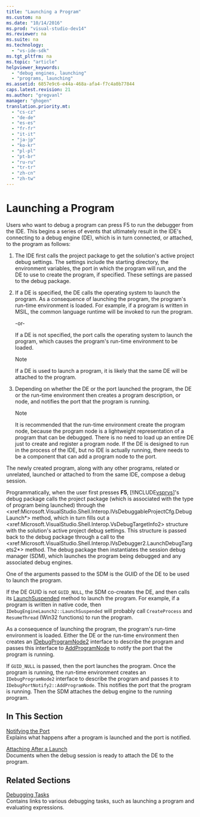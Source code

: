 ```yaml
---
title: "Launching a Program"
ms.custom: na
ms.date: "10/14/2016"
ms.prod: "visual-studio-dev14"
ms.reviewer: na
ms.suite: na
ms.technology: 
  - "vs-ide-sdk"
ms.tgt_pltfrm: na
ms.topic: "article"
helpviewer_keywords: 
  - "debug engines, launching"
  - "programs, launching"
ms.assetid: 6857e9c6-e44a-468a-afa4-f7c4a0b77844
caps.latest.revision: 21
ms.author: "gregvanl"
manager: "ghogen"
translation.priority.mt: 
  - "cs-cz"
  - "de-de"
  - "es-es"
  - "fr-fr"
  - "it-it"
  - "ja-jp"
  - "ko-kr"
  - "pl-pl"
  - "pt-br"
  - "ru-ru"
  - "tr-tr"
  - "zh-cn"
  - "zh-tw"
---
```

# Launching a Program
Users who want to debug a program can press F5 to run the debugger from the IDE. This begins a series of events that ultimately result in the IDE's connecting to a debug engine (DE), which is in turn connected, or attached, to the program as follows:  
  
1.  The IDE first calls the project package to get the solution's active project debug settings. The settings include the starting directory, the environment variables, the port in which the program will run, and the DE to use to create the program, if specified. These settings are passed to the debug package.  
  
2.  If a DE is specified, the DE calls the operating system to launch the program. As a consequence of launching the program, the program's run-time environment is loaded. For example, if a program is written in MSIL, the common language runtime will be invoked to run the program.  
  
     -or-  
  
     If a DE is not specified, the port calls the operating system to launch the program, which causes the program's run-time environment to be loaded.  
  
    > [!NOTE]
    >  If a DE is used to launch a program, it is likely that the same DE will be attached to the program.  
  
3.  Depending on whether the DE or the port launched the program, the DE or the run-time environment then creates a program description, or node, and notifies the port that the program is running.  
  
    > [!NOTE]
    >  It is recommended that the run-time environment create the program node, because the program node is a lightweight representation of a program that can be debugged. There is no need to load up an entire DE just to create and register a program node. If the DE is designed to run in the process of the IDE, but no IDE is actually running, there needs to be a component that can add a program node to the port.  
  
 The newly created program, along with any other programs, related or unrelated, launched or attached to from the same IDE, compose a debug session.  
  
 Programmatically, when the user first presses **F5**, [!INCLUDE[vsprvs](../codequality/includes/vsprvs_md.md)]'s debug package calls the project package (which is associated with the type of program being launched) through the \<xref:Microsoft.VisualStudio.Shell.Interop.IVsDebuggableProjectCfg.DebugLaunch*> method, which in turn fills out a \<xref:Microsoft.VisualStudio.Shell.Interop.VsDebugTargetInfo2> structure with the solution's active project debug settings. This structure is passed back to the debug package through a call to the \<xref:Microsoft.VisualStudio.Shell.Interop.IVsDebugger2.LaunchDebugTargets2*> method. The debug package then instantiates the session debug manager (SDM), which launches the program being debugged and any associated debug engines.  
  
 One of the arguments passed to the SDM is the GUID of the DE to be used to launch the program.  
  
 If the DE GUID is not `GUID_NULL`, the SDM co-creates the DE, and then calls its [LaunchSuspended](../extensibility/idebugenginelaunch2--launchsuspended.md) method to launch the program. For example, if a program is written in native code, then `IDebugEngineLaunch2::LaunchSuspended` will probably call `CreateProcess` and `ResumeThread` (Win32 functions) to run the program.  
  
 As a consequence of launching the program, the program's run-time environment is loaded. Either the DE or the run-time environment then creates an [IDebugProgramNode2](../extensibility/idebugprogramnode2.md) interface to describe the program and passes this interface to [AddProgramNode](../extensibility/idebugportnotify2--addprogramnode.md) to notify the port that the program is running.  
  
 If `GUID_NULL` is passed, then the port launches the program. Once the program is running, the run-time environment creates an `IDebugProgramNode2` interface to describe the program and passes it to `IDebugPortNotify2::AddProgramNode`. This notifies the port that the program is running. Then the SDM attaches the debug engine to the running program.  
  
## In This Section  
 [Notifying the Port](../extensibility/notifying-the-port.md)  
 Explains what happens after a program is launched and the port is notified.  
  
 [Attaching After a Launch](../extensibility/attaching-after-a-launch.md)  
 Documents when the debug session is ready to attach the DE to the program.  
  
## Related Sections  
 [Debugging Tasks](../extensibility/debugging-tasks.md)  
 Contains links to various debugging tasks, such as launching a program and evaluating expressions.